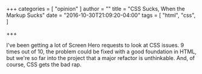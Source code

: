 +++
categories = [
  "opinion"
]
author = ""
title = "CSS Sucks, When the Markup Sucks"
date = "2016-10-30T21:09:20-04:00"
tags = [
  "html",
  "css",
]

+++

<p>I've been getting a lot of Screen Hero requests to look at CSS issues. 9 times out of 10, the problem could be fixed with a good foundation in HTML, but we're so far into the project that a major refactor is unthinkable. And, of course, CSS gets the bad rap.</p>
